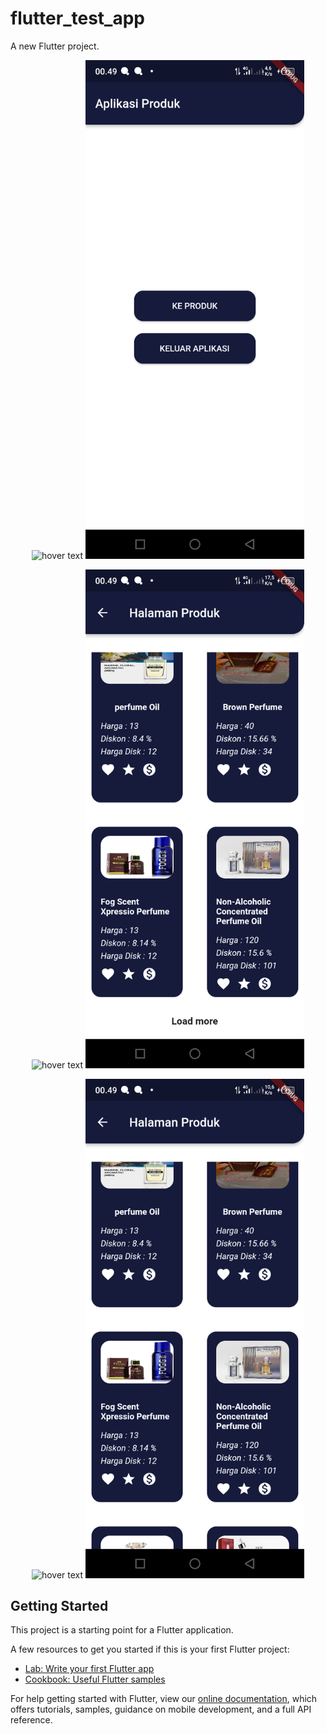 # flutter_test_app

A new Flutter project.

<p align="center">
  <img src="your_relative_path_here" width="350" title="hover text">
  <img src="https://raw.githubusercontent.com/ramms44/flutter-test-app/master/screenshots/1.png" width="350" alt="accessibility text">
</p>
<p align="center">
  <img src="your_relative_path_here" width="350" title="hover text">
  <img src="https://raw.githubusercontent.com/ramms44/flutter-test-app/master/screenshots/2.png" width="350" alt="accessibility text">
</p>
<p align="center">
  <img src="your_relative_path_here" width="350" title="hover text">
  <img src="https://raw.githubusercontent.com/ramms44/flutter-test-app/master/screenshots/3.png" width="350" alt="accessibility text">
</p>


## Getting Started

This project is a starting point for a Flutter application.

A few resources to get you started if this is your first Flutter project:

- [Lab: Write your first Flutter app](https://flutter.dev/docs/get-started/codelab)
- [Cookbook: Useful Flutter samples](https://flutter.dev/docs/cookbook)

For help getting started with Flutter, view our
[online documentation](https://flutter.dev/docs), which offers tutorials,
samples, guidance on mobile development, and a full API reference.
